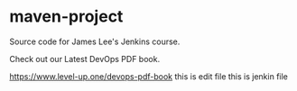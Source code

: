 # maven-project
Source code for James Lee's Jenkins course.

Check out our Latest DevOps PDF book.

https://www.level-up.one/devops-pdf-book
this is edit file
this is jenkin file
